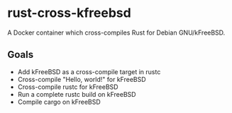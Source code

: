 # rust-cross-kfreebsd
A Docker container which cross-compiles Rust for Debian GNU/kFreeBSD.

## Goals
* Add kFreeBSD as a cross-compile target in rustc
* Cross-compile "Hello, world!" for kFreeBSD
* Cross-compile rustc for kFreeBSD
* Run a complete rustc build on kFreeBSD
* Compile cargo on kFreeBSD
